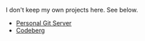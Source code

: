 I don't keep my own projects here. See below.

- [Personal Git Server](https://git.alanpearce.eu)
- [Codeberg](https://codeberg.org/alanpearce)
